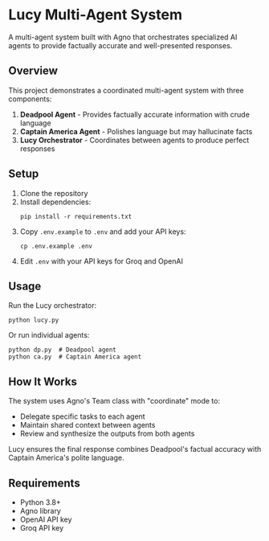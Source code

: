 # Lucy Multi-Agent System

A multi-agent system built with Agno that orchestrates specialized AI agents to provide factually accurate and well-presented responses.

## Overview

This project demonstrates a coordinated multi-agent system with three components:

1. **Deadpool Agent** - Provides factually accurate information with crude language
2. **Captain America Agent** - Polishes language but may hallucinate facts
3. **Lucy Orchestrator** - Coordinates between agents to produce perfect responses

## Setup

1. Clone the repository
2. Install dependencies:
   ```
   pip install -r requirements.txt
   ```
3. Copy `.env.example` to `.env` and add your API keys:
   ```
   cp .env.example .env
   ```
4. Edit `.env` with your API keys for Groq and OpenAI

## Usage

Run the Lucy orchestrator:
```
python lucy.py
```

Or run individual agents:
```
python dp.py  # Deadpool agent
python ca.py  # Captain America agent
```

## How It Works

The system uses Agno's Team class with "coordinate" mode to:
- Delegate specific tasks to each agent
- Maintain shared context between agents
- Review and synthesize the outputs from both agents

Lucy ensures the final response combines Deadpool's factual accuracy with Captain America's polite language.

## Requirements

- Python 3.8+
- Agno library
- OpenAI API key
- Groq API key
